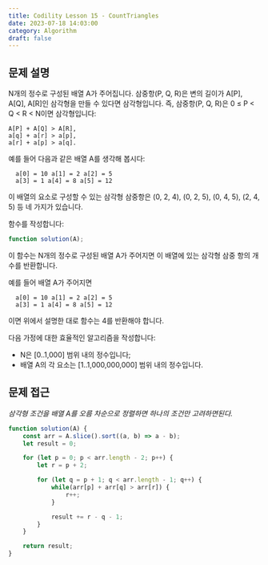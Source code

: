 ```yaml
---
title: Codility Lesson 15 - CountTriangles
date: 2023-07-18 14:03:00
category: Algorithm
draft: false
---
```


## 문제 설명

N개의 정수로 구성된 배열 A가 주어집니다. 삼중항(P, Q, R)은 변의 길이가 A[P], A[Q], A[R]인 삼각형을 만들 수 있다면 삼각형입니다. 즉, 삼중항(P, Q, R)은 0 ≤ P < Q < R < N이면 삼각형입니다:

```
A[P] + A[Q] > A[R],
a[q] + a[r] > a[p],
a[r] + a[p] > a[q].
```

예를 들어 다음과 같은 배열 A를 생각해 봅시다:

```
  a[0] = 10 a[1] = 2 a[2] = 5
  a[3] = 1 a[4] = 8 a[5] = 12
```

이 배열의 요소로 구성할 수 있는 삼각형 삼중항은 (0, 2, 4), (0, 2, 5), (0, 4, 5), (2, 4, 5) 등 네 가지가 있습니다.

함수를 작성합니다:

```javascript
function solution(A);
```

이 함수는 N개의 정수로 구성된 배열 A가 주어지면 이 배열에 있는 삼각형 삼중 항의 개수를 반환합니다.

예를 들어 배열 A가 주어지면

```
  a[0] = 10 a[1] = 2 a[2] = 5
  a[3] = 1 a[4] = 8 a[5] = 12
```

이면 위에서 설명한 대로 함수는 4를 반환해야 합니다.

다음 가정에 대한 효율적인 알고리즘을 작성합니다:

- N은 [0..1,000] 범위 내의 정수입니다;
- 배열 A의 각 요소는 [1..1,000,000,000] 범위 내의 정수입니다.

## 문제 접근

*삼각형 조건을 배열 A를 오름 차순으로 정렬하면 하나의 조건만 고려하면된다.*

```javascript
function solution(A) {
    const arr = A.slice().sort((a, b) => a - b);
    let result = 0;

    for (let p = 0; p < arr.length - 2; p++) {
        let r = p + 2;

        for (let q = p + 1; q < arr.length - 1; q++) {
            while(arr[p] + arr[q] > arr[r]) {
                r++;
            }

            result += r - q - 1;
        }
    }

    return result;
}
```
